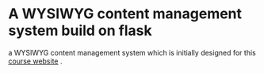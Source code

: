 # A WYSIWYG content management system build on flask
a WYSIWYG content management system which is initially designed for this [course website](http://studentnet.cs.manchester.ac.uk/pgt/COMP61011/extra.php) .

